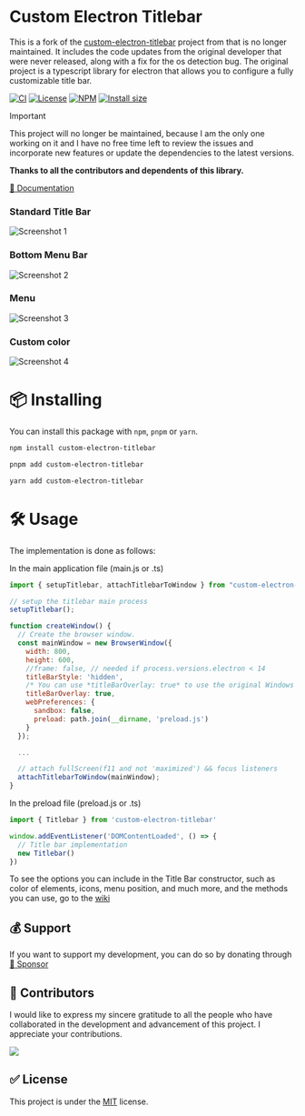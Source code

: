 # Custom Electron Titlebar

This is a fork of the [custom-electron-titlebar](https://github.com/AlexTorresDev/custom-electron-titlebar) project from that is no longer maintained. It includes the code updates from the original developer that were never released, along with a fix for the os detection bug. The original project is a typescript library for electron that allows you to configure a fully customizable title bar.

[![CI](https://badgen.net/github/checks/AlexTorresDev/custom-electron-titlebar?label=CI)](https://github.com/AlexTorresDev/custom-electron-titlebar/actions/workflows/build-release.yml)
[![License](https://badgen.net/github/license/AlexTorresDev/custom-electron-titlebar?label=License)](https://github.com/AlexTorresDev/custom-electron-titlebar/blob/master/LICENSE)
[![NPM](https://badgen.net/npm/v/custom-electron-titlebar?label=NPM)](https://npmjs.org/package/custom-electron-titlebar)
[![Install size](https://badgen.net/packagephobia/install/custom-electron-titlebar?label=Install%20size)](https://packagephobia.com/result?p=custom-electron-titlebar)

> [!IMPORTANT]  
> This project will no longer be maintained, because I am the only one working on it and I have no free time left to review the issues and incorporate new features or update the dependencies to the latest versions.
>
> **Thanks to all the contributors and dependents of this library.**

[📄 Documentation](https://github.com/AlexTorresDev/custom-electron-titlebar/wiki)

### Standard Title Bar

![Screenshot 1](screenshots/70shots_so.jpg)

### Bottom Menu Bar

![Screenshot 2](screenshots/544shots_so.jpg)

### Menu

![Screenshot 3](screenshots/780shots_so.jpg)

### Custom color

![Screenshot 4](screenshots/262shots_so.jpg)

# 📦 Installing

You can install this package with `npm`, `pnpm` or `yarn`.

```sh
npm install custom-electron-titlebar
```

```sh
pnpm add custom-electron-titlebar
```

```sh
yarn add custom-electron-titlebar
```

# 🛠️ Usage

The implementation is done as follows:

In the main application file (main.js or .ts)

```js
import { setupTitlebar, attachTitlebarToWindow } from "custom-electron-titlebar/main";

// setup the titlebar main process
setupTitlebar();

function createWindow() {
  // Create the browser window.
  const mainWindow = new BrowserWindow({
    width: 800,
    height: 600,
    //frame: false, // needed if process.versions.electron < 14
    titleBarStyle: 'hidden',
    /* You can use *titleBarOverlay: true* to use the original Windows controls */
    titleBarOverlay: true,
    webPreferences: {
      sandbox: false,
      preload: path.join(__dirname, 'preload.js')
    }
  });

  ...

  // attach fullScreen(f11 and not 'maximized') && focus listeners
  attachTitlebarToWindow(mainWindow);
}
```

In the preload file (preload.js or .ts)

```js
import { Titlebar } from 'custom-electron-titlebar'

window.addEventListener('DOMContentLoaded', () => {
  // Title bar implementation
  new Titlebar()
})
```

To see the options you can include in the Title Bar constructor, such as color of elements, icons, menu position, and much more, and the methods you can use, go to the [wiki](https://github.com/AlexTorresDev/custom-electron-titlebar/wiki)

## 💰 Support

If you want to support my development, you can do so by donating through [💖 Sponsor](https://github.com/sponsors/AlexTorresDev)

## 📝 Contributors

I would like to express my sincere gratitude to all the people who have collaborated in the development and advancement of this project. I appreciate your contributions.

[![](https://contrib.rocks/image?repo=AlexTorresDev/custom-electron-titlebar)](https://github.com/AlexTorresDev/custom-electron-titlebar/graphs/contributors)

## ✅ License

This project is under the [MIT](https://github.com/AlexTorresDev/custom-electron-titlebar/blob/master/LICENSE) license.
